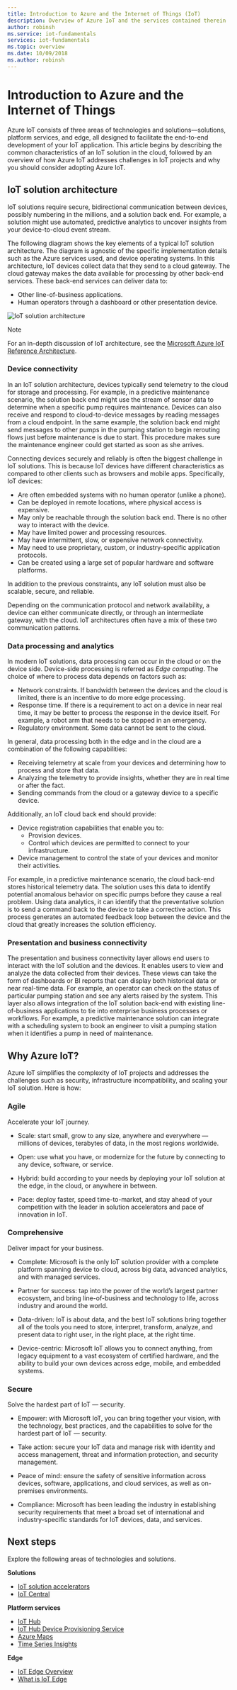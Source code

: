 ```yaml
---
title: Introduction to Azure and the Internet of Things (IoT)
description: Overview of Azure IoT and the services contained therein
author: robinsh
ms.service: iot-fundamentals
services: iot-fundamentals
ms.topic: overview
ms.date: 10/09/2018
ms.author: robinsh
---
```


# Introduction to Azure and the Internet of Things

Azure IoT consists of three areas of technologies and solutions—solutions, platform services, and edge, all designed to facilitate the end-to-end development of your IoT application. This article begins by describing the common characteristics of an IoT solution in the cloud, followed by an overview of how Azure IoT addresses challenges in IoT projects and why you should consider adopting Azure IoT.

## IoT solution architecture

IoT solutions require secure, bidirectional communication between devices, possibly numbering in the millions, and a solution back end. For example, a solution might use automated, predictive analytics to uncover insights from your device-to-cloud event stream. 

The following diagram shows the key elements of a typical IoT solution architecture. The diagram is agnostic of the specific implementation details such as the Azure services used, and device operating systems. In this architecture, IoT devices collect data that they send to a cloud gateway. The cloud gateway makes the data available for processing by other back-end services. These back-end services can deliver data to:

* Other line-of-business applications.
* Human operators through a dashboard or other presentation device.

![IoT solution architecture](./media/iot-introduction/iot-reference-architecture.png)

> [!NOTE]
> For an in-depth discussion of IoT architecture, see the [Microsoft Azure IoT Reference Architecture](https://aka.ms/iotrefarchitecture).

### Device connectivity

In an IoT solution architecture, devices typically send telemetry to the cloud for storage and processing. For example, in a predictive maintenance scenario, the solution back end might use the stream of sensor data to determine when a specific pump requires maintenance. Devices can also receive and respond to cloud-to-device messages by reading messages from a cloud endpoint. In the same example, the solution back end might send messages to other pumps in the pumping station to begin rerouting flows just before maintenance is due to start. This procedure makes sure the maintenance engineer could get started as soon as she arrives.

Connecting devices securely and reliably is often the biggest challenge in IoT solutions. This is because IoT devices have different characteristics as compared to other clients such as browsers and mobile apps. Specifically, IoT devices:

* Are often embedded systems with no human operator (unlike a phone).
* Can be deployed in remote locations, where physical access is expensive.
* May only be reachable through the solution back end. There is no other way to interact with the device.
* May have limited power and processing resources.
* May have intermittent, slow, or expensive network connectivity.
* May need to use proprietary, custom, or industry-specific application protocols.
* Can be created using a large set of popular hardware and software platforms.

In addition to the previous constraints, any IoT solution must also be scalable, secure, and reliable.

Depending on the communication protocol and network availability, a device can either communicate directly, or through an intermediate gateway, with the cloud. IoT architectures often have a mix of these two communication patterns.

### Data processing and analytics

In modern IoT solutions, data processing can occur in the cloud or on the device side. Device-side processing is referred as *Edge computing*. The choice of where to process data depends on factors such as:

* Network constraints. If bandwidth between the devices and the cloud is limited, there is an incentive to do more edge processing.
* Response time. If there is a requirement to act on a device in near real time, it may be better to process the response in the device itself. For example, a robot arm that needs to be stopped in an emergency.
* Regulatory environment. Some data cannot be sent to the cloud.

In general, data processing both in the edge and in the cloud are a combination of the following capabilities:

* Receiving telemetry at scale from your devices and determining how to process and store that data.
* Analyzing the telemetry to provide insights, whether they are in real time or after the fact.
* Sending commands from the cloud or a gateway device to a specific device.

Additionally, an IoT cloud back end should provide:

* Device registration capabilities that enable you to:
    * Provision devices.
    * Control which devices are permitted to connect to your infrastructure.
* Device management to control the state of your devices and monitor their activities.

For example, in a predictive maintenance scenario, the cloud back-end stores historical telemetry data. The solution uses this data to identify potential anomalous behavior on specific pumps before they cause a real problem. Using data analytics, it can identify that the preventative solution is to send a command back to the device to take a corrective action. This process generates an automated feedback loop between the device and the cloud that greatly increases the solution efficiency.

### Presentation and business connectivity

The presentation and business connectivity layer allows end users to interact with the IoT solution and the devices. It enables users to view and analyze the data collected from their devices. These views can take the form of dashboards or BI reports that can display both historical data or near real-time data. For example, an operator can check on the status of particular pumping station and see any alerts raised by the system. This layer also allows integration of the IoT solution back-end with existing line-of-business applications to tie into enterprise business processes or workflows. For example, a predictive maintenance solution can integrate with a scheduling system to book an engineer to visit a pumping station when it identifies a pump in need of maintenance.

## Why Azure IoT?

Azure IoT simplifies the complexity of IoT projects and addresses the challenges such as security, infrastructure incompatibility, and scaling your IoT solution. Here is how:

### Agile

Accelerate your IoT journey.

* Scale: start small, grow to any size, anywhere and everywhere — millions of devices, terabytes of data, in the most regions worldwide.

* Open: use what you have, or modernize for the future by connecting to any device, software, or service.

* Hybrid: build according to your needs by deploying your IoT solution at the edge, in the cloud, or anywhere in between.

* Pace: deploy faster, speed time-to-market, and stay ahead of your competition with the leader in solution accelerators and pace of innovation in IoT.

### Comprehensive

Deliver impact for your business.

* Complete: Microsoft is the only IoT solution provider with a complete platform spanning device to cloud, across big data, advanced analytics, and with managed services.

* Partner for success: tap into the power of the world’s  largest partner ecosystem, and bring line-of-business and technology to life, across industry and around the world.

* Data-driven: IoT is about data, and the best IoT solutions bring together all of the tools you need to store, interpret, transform, analyze, and present data to right user, in the right place, at the right time.

* Device-centric: Microsoft IoT allows you to connect anything, from legacy equipment to a vast ecosystem of certified hardware, and the ability to build your own devices across edge, mobile, and embedded systems.

### Secure

Solve the hardest part of IoT — security.

* Empower: with Microsoft IoT, you can bring together your vision, with the technology, best practices, and the capabilities to solve for the hardest part of IoT — security.

* Take action: secure your IoT data and manage risk with identity and access management, threat and information protection, and security management.

* Peace of mind: ensure the safety of sensitive information across devices, software, applications, and cloud services, as well as on-premises environments.

* Compliance: Microsoft has been leading the industry in establishing security requirements that meet a broad set of international and industry-specific standards for IoT devices, data, and services.

## Next steps

Explore the following areas of technologies and solutions.

**Solutions**

* [IoT solution accelerators](/azure/iot-suite)
* [IoT Central](/azure/iot-central)

**Platform services**

* [IoT Hub](/azure/iot-hub)
* [IoT Hub Device Provisioning Service](/azure/iot-dps)
* [Azure Maps](/azure/azure-maps/)
* [Time Series Insights](/azure/time-series-insights)

**Edge**

* [IoT Edge Overview](/azure/iot-edge)
* [What is IoT Edge](/azure/how-iot-edge-works)

